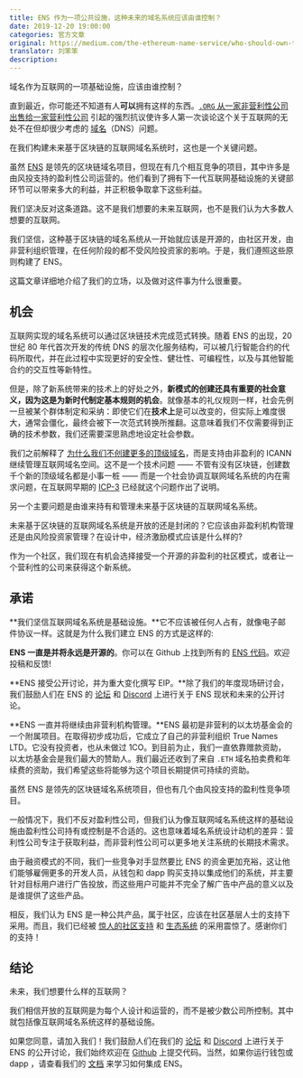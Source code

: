 ```yaml
---
title: ENS 作为一项公共设施，这种未来的域名系统应该由谁控制？
date: 2019-12-20 19:00:00
categories: 官方文章
original: https://medium.com/the-ethereum-name-service/who-should-own-the-naming-system-of-the-future-ens-as-a-public-good-10e4a0ab71d8
translator: 刘笨笨
description: 
---
```


域名作为互联网的一项基础设施，应该由谁控制？

直到最近，你可能还不知道有人**可以**拥有这样的东西。[`.ORG` 从一家非营利性公司出售给一家营利性公司](https://arstechnica.com/tech-policy/2019/12/controversial-sale-of-org-domain-manager-faces-review-at-icann/) 引起的强烈抗议使许多人第一次谈论这个关于互联网的无处不在但却很少考虑的 [域名](https://en.wikipedia.org/wiki/Domain_Name_System)（DNS）问题。

在我们构建未来基于区块链的互联网域名系统时，这也是一个关键问题。

虽然 [ENS](https://ens.domains/) 是领先的区块链域名项目，但现在有几个相互竞争的项目，其中许多是由风投支持的盈利性公司运营的。他们看到了拥有下一代互联网基础设施的关键部环节可以带来多大的利益，并正积极争取拿下这些利益。

我们坚决反对这条道路。这不是我们想要的未来互联网，也不是我们认为大多数人想要的互联网。

我们坚信，这种基于区块链的域名系统从一开始就应该是开源的，由社区开发，由非营利组织管理，在任何阶段的都不受风险投资家的影响。于是，我们遵照这些原则构建了 ENS。

这篇文章详细地介绍了我们的立场，以及做对这件事为什么很重要。

## 机会

互联网实现的域名系统可以通过区块链技术完成范式转换。随着 ENS 的出现，20 世纪 80 年代首次开发的传统 DNS 的层次化服务结构，可以被几行智能合约的代码所取代，并在此过程中实现更好的安全性、健壮性、可编程性，以及与其他智能合约的交互性等新特性。

但是，除了新系统带来的技术上的好处之外，**新模式的创建还具有重要的社会意义，因为这是为新时代制定基本规则的机会**。就像基本的礼仪规则一样，社会先例一旦被某个群体制定和采纳：即使它们在**技术上**是可以改变的，但实际上难度很大，通常会僵化，最终会被下一次范式转换所推翻。这意味着我们不仅需要得到正确的技术参数，我们还需要深思熟虑地设定社会参数。

我们之前解释了 [为什么我们不创建更多的顶级域名](https://ensuser.com/news/2019-12-20-why-not-ens-support-more-tld.html)，而是支持由非盈利的 ICANN 继续管理互联网域名空间。这不是一个技术问题 —— 不管有没有区块链，创建数千个新的顶级域名都是小事一桩 —— 而是一个社会协调互联网域名系统的内在需求问题，在互联网早期的 [ICP-3](https://www.icann.org/resources/pages/unique-authoritative-root-2012-02-25-en) 已经就这个问题作出了说明。

另一个主要问题是由谁来持有和管理未来基于区块链的互联网域名系统。

未来基于区块链的互联网域名系统是开放的还是封闭的？它应该由非盈利机构管理还是由风险投资家管理？在设计中，经济激励模式应该是什么样的?

作为一个社区，我们现在有机会选择接受一个开源的非盈利的社区模式，或者让一个营利性的公司来获得这个新系统。

## 承诺

**我们坚信互联网域名系统是基础设施。**它不应该被任何人占有，就像电子邮件协议一样。这就是为什么我们建立 ENS 的方式是这样的:

**ENS 一直是并将永远是开源的**。你可以在 Github 上找到所有的 [ENS 代码](https://github.com/ensdomains)。欢迎投稿和反馈!

**ENS 接受公开讨论，并为重大变化撰写 EIP。**除了我们的年度现场研讨会，我们鼓励人们在 ENS 的 [论坛](https://discuss.ens.domains/) 和 [Discord](https://discord.gg/AskZbFx) 上进行关于 ENS 现状和未来的公开讨论。

**ENS 一直并将继续由非营利机构管理。**ENS 最初是非营利的以太坊基金会的一个附属项目。在取得初步成功后，它成立了自己的非营利组织 True Names LTD。它没有投资者，也从未做过 1CO。到目前为止，我们一直依靠赠款资助，以太坊基金会是我们最大的赞助人。我们最近还收到了来自 `.ETH` 域名拍卖费和年续费的资助，我们希望这些将能够为这个项目长期提供可持续的资助。

虽然 ENS 是领先的区块链域名系统项目，但也有几个由风投支持的盈利性竞争项目。

一般情况下，我们不反对盈利性公司，但我们认为像互联网域名系统这样的基础设施由盈利性公司持有或控制是不合适的。这也意味着域名系统设计动机的差异：营利性公司专注于获取利益，而非营利性公司可以更多地关注系统的长期技术需求。

由于融资模式的不同，我们一些竞争对手显然要比 ENS 的资金更加充裕，这让他们能够雇佣更多的开发人员，从钱包和 dapp 购买支持以集成他们的系统，并主要针对目标用户进行广告投放，而这些用户可能并不完全了解广告中产品的意义以及是谁提供了这些产品。

相反，我们认为 ENS 是一种公共产品，属于社区，应该在社区基层人士的支持下采用。而且，我们已经被 [惊人的社区支持](https://medium.com/the-ethereum-name-service/why-vitalik-and-everyone-else-has-eth-in-their-twitter-profiles-and-you-should-too-f5e62731c4d1) 和 [生态系统](https://medium.com/the-ethereum-name-service/50-wallets-signed-up-growing-dweb-trufflesuite-more-ens-ecosystem-update-23be948e23ca) 的采用震惊了。感谢你们的支持！

## 结论

未来，我们想要什么样的互联网？

我们相信开放的互联网是为每个人设计和运营的，而不是被少数公司所控制。其中就包括像互联网域名系统这样的基础设施。

如果您同意，请加入我们！我们鼓励人们在我们的 [论坛](https://discuss.ens.domains/) 和 [Discord](https://discord.gg/AskZbFx) 上进行关于 ENS 的公开讨论，我们始终欢迎在 [Github](https://github.com/ensdomains) 上提交代码。当然，如果你运行钱包或 dapp ，请查看我们的 [文档](https://ensuser.com/docs/) 来学习如何集成 ENS。
